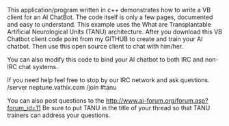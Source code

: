 This application/program written in c++ demonstrates how to write a VB client for an AI ChatBot. The code itself is only a few pages, documented and easy to understand. This example uses the What are Transplantable Artificial Neurological Units (TANU) architecture. After you download this VB Chatbot client code point from my GITHUB to create and train your AI chatbot. Then use this open source client to chat with him/her.

You can also modify this code to bind your AI chatbot to both IRC and non-IRC chat systems.

If you need help feel free to stop by our IRC network and ask questions.
/server neptune.vathix.com
/join #tanu

You can also post questions to the http://www.ai-forum.org/forum.asp?forum_id=11
Be sure to put TANU in the title of your thread so that TANU trainers can address your questions.
